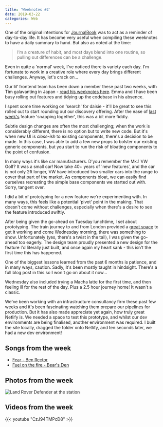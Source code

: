 ```yaml
---
title: 'Weeknotes #2'
date: 2019-03-22
categories: Web
---
```


One of the original intentions for [JournalBook](https://www.jounalbook.co.uk) was to act as a reminder of day-to-day life. It has become very useful when compiling these weeknotes to have a daily summary to hand. But also as noted at the time:

> I’m a creature of habit, and most days blend into one routine, so pulling out differences can be a challenge.

Even in quite a 'normal' week, I've noticed there is variety each day. I'm fortunate to work in a creative role where every day brings different challenges. Anyway, let's crack on...

Our lil' frontend team has been down a member these past two weeks, with Tim galavanting in Japan - [read his weeknotes here](https://www.novis.co/post/weeknotes-0/). Emma and I have been busy rolling out features and tidying up the codebase in his absence.

I spent some time working on 'search' for daisie - it'll be great to see this rolled out to start rounding out our discovery offering. After the ease of [last week's](/blog/weeknotes-1/) feature 'snapping together', this was a bit more fiddly.

Subtle design changes are often the most challenging; when the work is considerably different, there is no option but to write new code. But it's when new UI is _close-ish_ to existing components, there's a decision to be made. In this case, I was able to add a few new props to bolster our existing generic components, but you start to run the risk of bloating components to the point of confusion.

In many ways it's like car manufacturers. D'you remember the Mk.1 VW Golf? It was a small car! Now take 40+ years of 'new features', and the car is not only 2ft longer, VW have introduced two smaller cars into the range to cover that part of the market. As components bloat, we can easily find ourselves recreating the simple base components we started out with. Sorry, tangent over.

I did a bit of prototyping for a new feature we're experimenting with. In many ways, this feels like a potential 'pivot' point in the making. That doesn't come without challenges, especially when there's a desire to see the feature introduced swiftly.

After being given the go-ahead on Tuesday lunchtime, I set about prototyping. The train journey to and from London provided a [great space](https://twitter.com/trysmudford/status/1108274460342263808) to get it working and come Wednesday morning, there was something to show. Unfortunately (yes, there's a twist in the tail), I was given the go-ahead too eagerly. The design team proudly presented a new design for the feature I'd literally just built, and once again my heart sank - this isn't the first time this has happened.

One of the biggest lessons learned from the past 6 months is patience, and in many ways, caution. Sadly, it's been mostly taught in hindsight. There's a full blog post in this so I won't go on about it now...

Wednesday also included trying a Macha latte for the first time, and then feeling ill for the rest of the day. Plus a 2.5 hour journey home! It wasn't a classic.

We've been working with an infrastructure consultancy firm these past few weeks and it's been fascinating watching them prepare our pipelines for production. But it has also made appreciate yet again, how truly great Netlify is. We needed a space to test this prototype, and whilst our dev environments are being finalised, another environment was required. I built the site locally, dragged the folder onto Netlify, and ten seconds later, we had a new dev environment!

## Songs from the week

- [Fear - Ben Rector](https://open.spotify.com/track/7zSmIcTiLVW5rMflzXj9C5)
- [Fuel on the fire - Bear's Den](https://open.spotify.com/track/2ZsHg7kRuIiEtbsXhzGP2x)

## Photos from the week

![Land Rover Defender at the station](/images/blog/weeknotes-2.jpg)

## Videos from the week

{{< youtube "CzJ94TMPcD8" >}}
